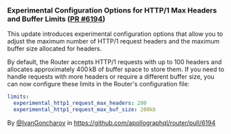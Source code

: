 ### Experimental Configuration Options for HTTP/1 Max Headers and Buffer Limits ([PR #6194](https://github.com/apollographql/router/pull/6194))

This update introduces experimental configuration options that allow you to adjust the maximum number of HTTP/1 request headers and the maximum buffer size allocated for headers.

By default, the Router accepts HTTP/1 requests with up to 100 headers and allocates approximately 400 kB of buffer space to store them. If you need to handle requests with more headers or require a different buffer size, you can now configure these limits in the Router's configuration file:
```yaml
limits:
  experimental_http1_request_max_headers: 200
  experimental_http1_request_max_buf_size: 200kb
```

By [@IvanGoncharov](https://github.com/IvanGoncharov) in https://github.com/apollographql/router/pull/6194
